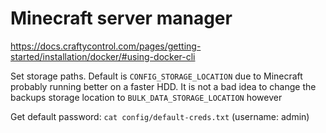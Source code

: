 # Minecraft server manager

https://docs.craftycontrol.com/pages/getting-started/installation/docker/#using-docker-cli

Set storage paths. Default is `CONFIG_STORAGE_LOCATION` due to Minecraft probably running better on a faster HDD.
It is not a bad idea to change the backups storage location to `BULK_DATA_STORAGE_LOCATION` however

Get default password: `cat config/default-creds.txt` (username: admin)
